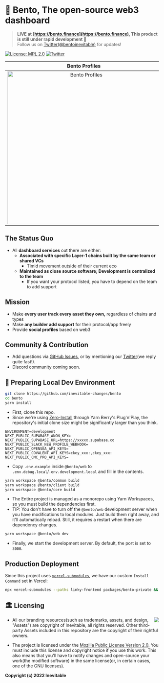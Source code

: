 # 🍱 Bento, The open-source web3 dashboard

> **LIVE at [https://bento.finance](https://bento.finance), This product is still under rapid development 🎉**<br />
> Follow us on [Twitter(@bentoinevitable)](https://twitter.com/bentoinevitable) for updates!

[![License: MPL 2.0](https://img.shields.io/badge/License-MPL_2.0-brightgreen.svg)](https://opensource.org/licenses/MPL-2.0) [![Twitter](https://img.shields.io/twitter/url/https/twitter.com/bentoinevitable.svg?style=social&label=Follow%20%40bentoinevitable)](https://twitter.com/bentoinevitable)

|                                                                                                     Bento Profiles                                                                                                      |                                                                                           Cover Artwork                                                                                            |                                                                                      Dashboard Preview                                                                                       |
| :---------------------------------------------------------------------------------------------------------------------------------------------------------------------------------------------------------------------: | :------------------------------------------------------------------------------------------------------------------------------------------------------------------------------------------------: | :------------------------------------------------------------------------------------------------------------------------------------------------------------------------------------------: |
| <a href="https://bento.finance/profile/landing"><img width="500" alt="Bento Profiles" src="https://raw.githubusercontent.com/inevitable-changes/bento/main/packages/bento-web/public/assets/profile/og-image.png"/></a> | <a href="https://bento.finance"><img width="500" alt="Cover Artwork" src="https://raw.githubusercontent.com/inevitable-changes/bento/main/packages/bento-web/public/assets/og-image-v3.png" /></a> | <a href="https://bento.finance/home"><img width="500" alt="Dashboard Preview" src="https://raw.githubusercontent.com/inevitable-changes/bento/main/docs/images/dashboard-preview.png" /></a> |

## The Status Quo

- All **dashboard services** out there are either:
  - **Associated with specific Layer-1 chains built by the same team or shared VCs**
    - Timid movement outside of their current eco
  - **Maintained as close source software; Development is centralized to the team**
    - If you want your protocol listed, you have to depend on the team to add support

## Mission

- Make **every user track every asset they own,** regardless of chains and types
- Make **any builder add support** for their protocol/app freely
- Provide **social profiles** based on web3

## Community & Contribution

- Add questions via [GitHub Issues](https://github.com/inevitable-changes/bento/issues), or by mentioning our [Twitter](https://twitter.com/bentoinevitable)(we reply quite fast!).
- Discord community coming soon.

## 🚀 Preparing Local Dev Environment

```bash
git clone https://github.com/inevitable-changes/bento
cd bento
yarn install
```

- First, clone this repo.
- Since we're using [Zero-Install](https://yarnpkg.com/features/zero-installs) through Yarn Berry's Plug'n'Play, the repository's initial clone size might be significantly larger than you think.

```env
ENVIRONMENT=development
NEXT_PUBLIC_SUPABASE_ANON_KEY=
NEXT_PUBLIC_SUPABASE_URL=https://xxxxx.supabase.co
NEXT_PUBLIC_SLACK_NEW_PROFILE_WEBHOOK=
NEXT_PUBLIC_OPENSEA_API_KEYS=
NEXT_PUBLIC_COVALENT_API_KEYS=ckey_xxx:,ckey_xxx:
NEXT_PUBLIC_CMC_PRO_API_KEYS=
```

- Copy `.env.example` inside `@bento/web` to `.env.debug.local`/`.env.development.local` and fill in the contents.

```bash
yarn workspace @bento/common build
yarn workspace @bento/client build
yarn workspace @bento/core build
```

- The Entire project is managed as a monorepo using Yarn Workspaces, so you must build the dependencies first.
- TIP: You don't have to turn off the `@bento/web` development server when you have modifications to local modules. Just build them right away, and it'll automatically reload. Still, it requires a restart when there are dependency changes.

```bash
yarn workspace @bento/web dev
```

- Finally, we start the development server. By default, the port is set to `3000`.

## Production Deployment

Since this project uses [`vercel-submodules`](https://github.com/junhoyeo/vercel-submodules), we have our custom `Install Command` set in Vercel:

```bash
npx vercel-submodules --paths linky-frontend packages/bento-private && yarn install
```

## 🏛️ Licensing

<img align="right" src="http://opensource.org/trademarks/opensource/OSI-Approved-License-100x137.png">

- All our branding resources(such as trademarks, assets, and design, "Assets") are copyright of Inevitable, all rights reserved. Other third-party Assets included in this repository are the copyright of their rightful owners.

- The project is licensed under the [Mozilla Public License Version 2.0](https://opensource.org/licenses/MPL-2.0). You must include this license and copyright notice if you use this work. This also means that you'll have to notify changes and open-source your work(the modified software) in the same license(or, in certain cases, one of the GNU licenses).

**Copyright (c) 2022 Inevitable**
